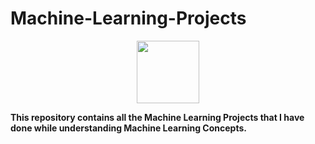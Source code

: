 # Machine-Learning-Projects
<p align="center"><img src="https://giphy.com/gifs/n6mEMqAuYOQ8l8qcEE/tile" width="100"/></p>
  
**This repository contains all the Machine Learning Projects that I have done while understanding Machine Learning Concepts.**



